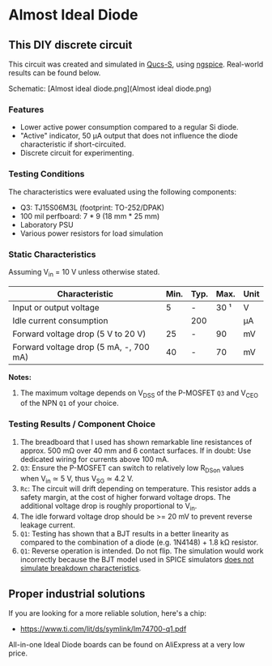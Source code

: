 # Almost Ideal Diode

## This DIY discrete circuit

This circuit was created and simulated in [Qucs-S](https://github.com/ra3xdh/qucs_s), using [ngspice](https://sourceforge.net/projects/ngspice/). Real-world results can be found below.

Schematic: [Almost ideal diode.png](Almost ideal diode.png)

### Features

* Lower active power consumption compared to a regular Si diode.
* "Active" indicator, 50 µA output that does not influence the
  diode characteristic if short-circuited.
* Discrete circuit for experimenting.

### Testing Conditions

The characteristics were evaluated using the following components:

* Q3: TJ15S06M3L (footprint: TO-252/DPAK)
* 100 mil perfboard: 7 * 9 (18 mm * 25 mm)
* Laboratory PSU
* Various power resistors for load simulation

### Static Characteristics

Assuming V<sub>in</sub> = 10 V unless otherwise stated.

| Characteristic                         | Min.| Typ.| Max.| Unit|
|----------------------------------------|-----|-----|-----|-----|
| Input or output voltage                | 5   | -   | 30 ¹| V   |
| Idle current consumption               |     | 200 |     | µA  |
| Forward voltage drop (5 V to 20 V)     | 25  | -   | 90  | mV  |
| Forward voltage drop (5 mA, -, 700 mA) | 40  | -   | 70  | mV  |

**Notes:**

1. The maximum voltage depends on V<sub>DSS</sub> of the P-MOSFET `Q3` and
   V<sub>CEO</sub> of the NPN `Q1` of your choice.

### Testing Results / Component Choice

1. The breadboard that I used has shown remarkable line resistances of approx.
   500 mΩ over 40 mm and 6 contact surfaces. If in doubt: Use dedicated wiring
   for currents above 100 mA.
2. `Q3`: Ensure the P-MOSFET can switch to relatively low R<sub>DSon</sub>
   values when V<sub>in</sub> ≃ 5 V, thus V<sub>SG</sub> ≃ 4.2 V.
3. `Rc`: The circuit will drift depending on temperature. This resistor adds a
   safety margin, at the cost of higher forward voltage drops. The additional
   voltage drop is roughly proportional to V<sub>in</sub>.
4. The idle forward voltage drop should be >= 20 mV to prevent reverse leakage 
   current.
5. `Q1`: Testing has shown that a BJT results in a better linearity as
   compared to the combination of a diode (e.g. 1N4148) + 1.8 kΩ resistor.
6. `Q1`: Reverse operation is intended. Do not flip. The simulation would
   work incorrectly because the BJT model used in SPICE simulators
   [does not simulate breakdown characteristics](https://github.com/ra3xdh/qucs_s/issues/1376#issuecomment-2895031027).


## Proper industrial solutions

If you are looking for a more reliable solution, here's a chip:

* https://www.ti.com/lit/ds/symlink/lm74700-q1.pdf

All-in-one Ideal Diode boards can be found on AliExpress at a very low price.
